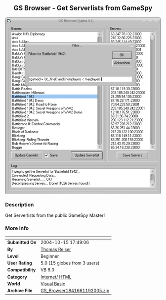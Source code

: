 ﻿<div align="center">

## GS Browser \- Get Serverlists from GameSpy

<img src="PIC2005119113755769.jpg">
</div>

### Description

Get Serverlists from the public GameSpy Master!
 
### More Info
 


<span>             |<span>
---                |---
**Submitted On**   |2004-10-15 17:49:06
**By**             |[Thomas Reiser](https://github.com/Planet-Source-Code/PSCIndex/blob/master/ByAuthor/thomas-reiser.md)
**Level**          |Beginner
**User Rating**    |5.0 (15 globes from 3 users)
**Compatibility**  |VB 6\.0
**Category**       |[Internet/ HTML](https://github.com/Planet-Source-Code/PSCIndex/blob/master/ByCategory/internet-html__1-34.md)
**World**          |[Visual Basic](https://github.com/Planet-Source-Code/PSCIndex/blob/master/ByWorld/visual-basic.md)
**Archive File**   |[GS\_Browser1841661192005\.zip](https://github.com/Planet-Source-Code/thomas-reiser-gs-browser-get-serverlists-from-gamespy__1-58372/archive/master.zip)








